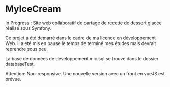 # MyIceCream

In Progress  : Site web collaboratif de partage de recette de dessert glacée réalisé sous Symfony.

Ce projet a été demarré dans le cadre de ma licence en développement Web. Il a été mis en pause le temps de terminé mes études mais devrait reprendre sous peu.

La base de données de développement mic.sql se trouve dans le dossier databaseTest.

Attention: Non-responsive. Une nouvelle version avec un front en vueJS est prévue.
